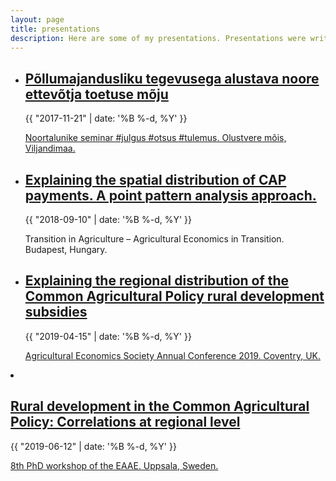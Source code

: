 ```yaml
---
layout: page
title: presentations
description: Here are some of my presentations. Presentations were written using <a target="_blank" href=https://github.com/hakimel/reveal.js>reveal.js</a>, see the <a target="_blank" href=https://github.com/hakimel/reveal.js/wiki/Keyboard-Shortcuts>Wiki</a> for instructions on navigation. 
---
```


<ul class="post-list">
<li>
<h2><a class="text-title" target="_blank" href="http://www.lillemets.ee/noortemeede/ettekanne#/">Põllumajandusliku tegevusega alustava noore ettevõtja toetuse mõju</a></h2>
<p class="post-meta">{{ "2017-11-21" | date: '%B %-d, %Y' }}</p>
<a class="post-meta" href="https://www.maainfo.ee/index.php?id=5216&page=3394&fbclid=IwAR17qoI2a-VICH2xhoQhh1WvsHTvW_4FZvMmYMdw7cJw_M7ltZQTIaoCWGk">Noortalunike seminar #julgus #otsus #tulemus. Olustvere mõis, Viljandimaa.</a>
</li>

<li>
<h2><a class="text-title" target="_blank" href="http://www.lillemets.ee/18_budapest/presentation#/">Explaining the spatial distribution of CAP payments. A point pattern analysis approach.</a></h2>
<p class="post-meta">{{ "2018-09-10" | date: '%B %-d, %Y' }}</p>
<a class="post-meta">Transition in Agriculture – Agricultural Economics in Transition. Budapest, Hungary.</a>
</li>

<li>
<h2><a class="text-title" target="_blank" href="/img/coventryposter.pdf">Explaining the regional distribution of the Common Agricultural Policy rural development subsidies</a></h2>
<p class="post-meta">{{ "2019-04-15" | date: '%B %-d, %Y' }}</p>
<a class="post-meta" href="https://www.aes.ac.uk/page.asp?ID=3">Agricultural Economics Society Annual Conference 2019. Coventry, UK.</a>
</li>
</ul>

<li>
<h2><a class="text-title" target="_blank" href="http://www.lillemets.ee/19_uppsala/slides/slides#">Rural development in the Common Agricultural Policy: Correlations at regional level
</a></h2>
<p class="post-meta">{{ "2019-06-12" | date: '%B %-d, %Y' }}</p>
<a class="post-meta" href="https://www.slu.se/en/departments/economics/research/8th-eaae-phd-workshop">8th PhD workshop of the EAAE. Uppsala, Sweden.</a>
</li>
</ul>
